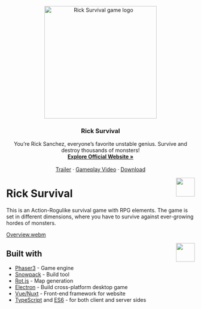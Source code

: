 <p align="center">
  <a href="https://getbootstrap.com/">
    <img src="https://user-images.githubusercontent.com/36636599/178037848-47ab3779-32a6-456f-9a00-e1d24c563608.png" alt="Rick Survival game logo" width="300">
  </a>
</p>

<h3 align="center">Rick Survival</h3>

<p align="center">
  You’re Rick Sanchez, everyone’s favorite unstable genius. Survive and destroy thousands of monsters!
  <br>
  <a href="https://rick-survival.com"><strong>Explore Official Website »</strong></a>
  <br>
  <br>
  <a href="https://www.youtube.com/watch?v=fFbHJQXk_qM">Trailer</a>
  ·
  <a href="https://www.youtube.com/watch?v=ZKgzCRgkzhs">Gameplay Video</a>
  ·
  <a href="https://blog.getbootstrap.com/">Download</a>
</p>

<img align='right' src="https://user-images.githubusercontent.com/36636599/178049123-edb92253-aeef-4f41-be85-a99fec02ce1f.gif" width="50">

# Rick Survival

This is an Action-Rogulike survival game with RPG elements. The game is set in different dimensions, where you have to survive against ever-growing hordes of monsters.

[Overview.webm](https://user-images.githubusercontent.com/36636599/178049779-5734445b-59e2-4fc5-944a-7a16fa675263.webm)

<img align='right' src="https://user-images.githubusercontent.com/36636599/178054079-795a9922-bc20-489d-ae5e-eb9df319569f.gif" width="50">

## Built with
- [Phaser3](https://github.com/photonstorm/phaser) - Game engine
- [Snowpack](https://github.com/FredKSchott/snowpack) - Build tool
- [Rot.js](https://github.com/ondras/rot.js) - Map generation
- [Electron](https://github.com/electron/electron) - Build cross-platform desktop game
- [Vue/Nuxt](https://github.com/nuxt/framework) - Front-end framework for website
- [TypeScript](https://github.com/microsoft/TypeScript) and [ES6](https://github.com/eslint/eslint) - for both client and server sides
